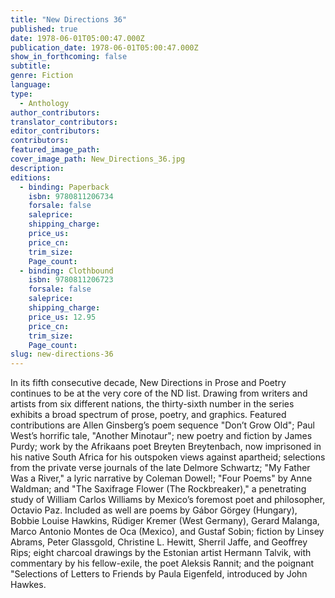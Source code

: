 ```yaml
---
title: "New Directions 36"
published: true
date: 1978-06-01T05:00:47.000Z
publication_date: 1978-06-01T05:00:47.000Z
show_in_forthcoming: false
subtitle:
genre: Fiction
language:
type:
  - Anthology
author_contributors:
translator_contributors:
editor_contributors:
contributors:
featured_image_path:
cover_image_path: New_Directions_36.jpg
description:
editions:
  - binding: Paperback
    isbn: 9780811206734
    forsale: false
    saleprice:
    shipping_charge:
    price_us:
    price_cn:
    trim_size:
    Page_count:
  - binding: Clothbound
    isbn: 9780811206723
    forsale: false
    saleprice:
    shipping_charge:
    price_us: 12.95
    price_cn:
    trim_size:
    Page_count:
slug: new-directions-36
---
```


In its fifth consecutive decade, New Directions in Prose and Poetry continues to be at the very core of the ND list. Drawing from writers and artists from six different nations, the thirty-sixth number in the series exhibits a broad spectrum of prose, poetry, and graphics. Featured contributions are Allen Ginsberg’s poem sequence "Don’t Grow Old"; Paul West’s horrific tale, "Another Minotaur"; new poetry and fiction by James Purdy; work by the Afrikaans poet Breyten Breytenbach, now imprisoned in his native South Africa for his outspoken views against apartheid; selections from the private verse journals of the late Delmore Schwartz; "My Father Was a River," a lyric narrative by Coleman Dowel!; "Four Poems" by Anne Waldman; and "The Saxifrage Flower (The Rockbreaker)," a penetrating study of William Carlos Williams by Mexico’s foremost poet and philosopher, Octavio Paz. Included as well are poems by Gábor Görgey (Hungary), Bobbie Louise Hawkins, Rüdiger Kremer (West Germany), Gerard Malanga, Marco Antonio Montes de Oca (Mexico), and Gustaf Sobin; fiction by Linsey Abrams, Peter Glassgold, Christine L. Hewitt, Sherril Jaffe, and Geoffrey Rips; eight charcoal drawings by the Estonian artist Hermann Talvik, with commentary by his fellow-exile, the poet Aleksis Rannit; and the poignant "Selections of Letters to Friends by Paula Eigenfeld, introduced by John Hawkes.

